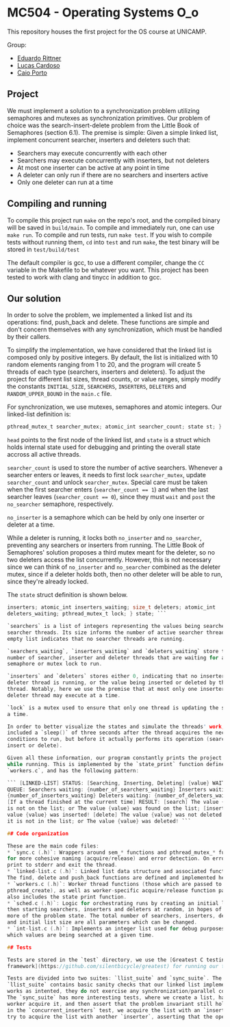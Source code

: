 # MC504 - Operating Systems O_o

This repository houses the first project for the OS course at UNICAMP.

Group:

* [Eduardo Rittner](https://github.com/eduardorittner)
* [Lucas Cardoso](https://github.com/lcardosott)
* [Caio Porto](https://github.com/lcaioporto)

## Project

We must implement a solution to a synchronization problem utilizing semaphores
and mutexes as synchronization primitives. Our problem of choice was the
search-insert-delete problem from the Little Book of Semaphores (section 6.1).
The premise is simple: Given a simple linked list, implement concurrent
searcher, inserters and deleters such that:
* Searchers may execute concurrently with each other
* Searchers may execute concurrently with inserters, but not deleters
* At most one inserter can be active at any point in time
* A deleter can only run if there are no searchers and inserters active
* Only one deleter can run at a time

## Compiling and running

To compile this project run `make` on the repo's root, and the compiled binary
will be saved in `build/main`. To compile and immediately run, one can use
`make run`. To compile and run tests, run `make test`. If you wish to compile
tests without running them, `cd` into `test` and run `make`, the test binary
will be stored in `test/build/test`

The default compiler is gcc, to use a different compiler, change the `CC`
variable in the Makefile to be whatever you want. This project has been tested
to work with clang and tinycc in addition to gcc.

## Our solution

In order to solve the problem, we implemented a linked list and its operations:
find, push_back and delete. These functions are simple and don't concern
themselves with any synchronization, which must be handled by their callers.

To simplify the implementation, we have considered that the linked list is
composed only by positive integers. By default, the list is initialized with 10
random elements ranging from 1 to 20, and the program will create 5 threads of
each type (searchers, inserters and deleters). To adjust the project for
different list sizes, thread counts, or value ranges, simply modify the
constants `INITIAL_SIZE`, `SEARCHERS`, `INSERTERS`, `DELETERS` and
`RANDOM_UPPER_BOUND` in the `main.c` file.

For synchronization, we use mutexes, semaphores and atomic integers. Our
linked-list definition is:

```c typedef struct { lnode* head; sem_t no_searcher; sem_t no_inserter;
pthread_mutex_t searcher_mutex; atomic_int searcher_count; state st; } llist;
```

`head` points to the first node of the linked list, and `state` is a struct
which holds internal state used for debugging and printing the overall state
accross all active threads.

`searcher_count` is used to store the number of active searchers. Whenever a
searcher enters or leaves, it needs to first lock `searcher_mutex`, update
`searcher_count` and unlock `searcher_mutex`. Special care must be taken when
the first searcher enters (`searcher_count == 1`) and when the last searcher
leaves (`searcher_count == 0`), since they must `wait` and `post` the
`no_searcher` semaphore, respectively.

`no_inserter` is a semaphore which can be held by only one inserter or deleter
at a time.

While a deleter is running, it locks both `no_inserter` and `no_searcher`,
preventing any searchers or inserters from running. The Little Book of
Semaphores' solution proposes a third mutex meant for the deleter, so no two
deleters access the list concurrently. However, this is not necessary since we
can think of `no_inserter` and `no_searcher` combined as the deleter mutex,
since if a deleter holds both, then no other deleter will be able to run, since
they're already locked.

The `state` struct definition is shown below.

```c typedef struct { int_list searchers; atomic_int searchers_waiting; size_t
inserters; atomic_int inserters_waiting; size_t deleters; atomic_int
deleters_waiting; pthread_mutex_t lock; } state; ```

`searchers` is a list of integers representing the values being searched by the
searcher threads. Its size informs the number of active searcher threads - an
empty list indicates that no searcher threads are running.

`searchers_waiting`, `inserters_waiting` and `deleters_waiting` store the
number of searcher, inserter and deleter threads that are waiting for a
semaphore or mutex lock to run.

`inserters` and `deleters` stores either 0, indicating that no inserter or
deleter thread is running, or the value being inserted or deleted by the active
thread. Notably, here we use the premise that at most only one inserter or
deleter thread may execute at a time.

`lock` is a mutex used to ensure that only one thread is updating the state at
a time.

In order to better visualize the states and simulate the threads' work, we have
included a `sleep()` of three seconds after the thread acquires the necessary
conditions to run, but before it actually performs its operation (search,
insert or delete).

Given all these information, our program constantly prints the project state
while running. This is implemented by the `state_print` function defined within
`workers.c`, and has the following pattern:

``` [LINKED-LIST] STATUS: [Searching, Inserting, Deleting] {value} WAITING
QUEUE: Searchers waiting: {number_of_searchers_waiting} Inserters waiting:
{number_of_inserters_waiting} Deleters waiting: {number_of_deleters_waiting}
[If a thread finished at the current time] RESULT: [search] The value {value}
is not on the list; or The value {value} was found on the list; [insert] The
value {value} was inserted! [delete] The value {value} was not deleted because
it is not in the list; or The value {value} was deleted! ```

## Code organization

These are the main code files:
* `sync.c (.h)`: Wrappers around sem_* functions and pthread_mutex_* functions
for more cohesive naming (acquire/release) and error detection. On error they
print to stderr and exit the thread.
* `linked-list.c (.h)`: Linked list data structure and associated functions.
The find, delete and push_back functions are defined and implemented here.
* `workers.c (.h)`: Worker thread functions (those which are passed to
pthread_create), as well as worker-specific acquire/release function pairs. It
also includes the state print function.
* `sched.c (.h)`: Logic for orchestrating runs by creating an initial list and
then starting searchers, inserters and deleters at random, in hopes of testing
more of the problem state. The total number of searchers, inserters, deleters
and initial list size are all parameters which can be changed.
* `int-list.c (.h)`: Implements an integer list used for debug purposes to know
which values are being searched at a given time.

## Tests

Tests are stored in the `test` directory, we use the [Greatest C testing
framework](https://github.com/silentbicycle/greatest) for running our tests.

Tests are divided into two suites: `llist_suite` and `sync_suite`. The
`llist_suite` contains basic sanity checks that our linked list implementation
works as intented, they do not exercise any synchronization/parallel codepaths.
The `sync_suite` has more interesting tests, where we create a list, have a
worker acquire it, and then assert that the problem invariant still holds. For example,
in the `concurrent_inserters` test, we acquire the list with an `inserter`, and then
try to acquire the list with another `inserter`, asserting that the operation fails.
